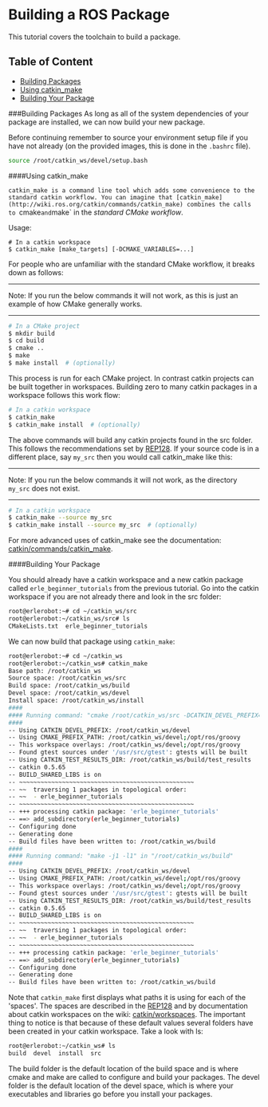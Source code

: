# Building a ROS Package

This tutorial covers the toolchain to build a package.

## Table of Content

- [Building Packages](#building-packages)
- [Using catkin_make](#using-catkin_make)
- [Building Your Package](#building-your-package)

###Building Packages
As long as all of the system dependencies of your package are installed, we can now build your new package.

Before continuing remember to source your environment setup file if you have not already (on the provided images, this is done in the `.bashrc` file).

``` bash
source /root/catkin_ws/devel/setup.bash
```

####Using catkin_make

`catkin_make is a command line tool which adds some convenience to the standard catkin workflow. You can imagine that [catkin_make](http://wiki.ros.org/catkin/commands/catkin_make) combines the calls to `cmake` and `make` in the _standard CMake workflow_.

Usage:

```
# In a catkin workspace
$ catkin_make [make_targets] [-DCMAKE_VARIABLES=...]
```

For people who are unfamiliar with the standard CMake workflow, it breaks down as follows:

---

Note: If you run the below commands it will not work, as this is just an example of how CMake generally works.

---

``` bash
# In a CMake project
$ mkdir build
$ cd build
$ cmake ..
$ make
$ make install  # (optionally)
```

This process is run for each CMake project. In contrast catkin projects can be built together in workspaces. Building zero to many catkin packages in a workspace follows this work flow:

``` bash
# In a catkin workspace
$ catkin_make
$ catkin_make install  # (optionally)
```

The above commands will build any catkin projects found in the src folder. This follows the recommendations set by [REP128](http://www.ros.org/reps/rep-0128.html). If your source code is in a different place, say `my_src` then you would call catkin_make like this:

---

Note: If you run the below commands it will not work, as the directory `my_src` does not exist.

---

```bash
# In a catkin workspace
$ catkin_make --source my_src
$ catkin_make install --source my_src  # (optionally)
```

For more advanced uses of catkin_make see the documentation: [catkin/commands/catkin_make](http://wiki.ros.org/catkin/commands/catkin_make).

####Building Your Package

You should already have a catkin workspace and a new catkin package called `erle_beginner_tutorials` from the previous tutorial. Go into the catkin workspace if you are not already there and look in the src folder:

```bash
root@erlerobot:~# cd ~/catkin_ws/src
root@erlerobot:~/catkin_ws/src# ls
CMakeLists.txt  erle_beginner_tutorials
````

We can now build that package using `catkin_make`:

```bash
root@erlerobot:~# cd ~/catkin_ws
root@erlerobot:~/catkin_ws# catkin_make
Base path: /root/catkin_ws
Source space: /root/catkin_ws/src
Build space: /root/catkin_ws/build
Devel space: /root/catkin_ws/devel
Install space: /root/catkin_ws/install
####
#### Running command: "cmake /root/catkin_ws/src -DCATKIN_DEVEL_PREFIX=/root/catkin_ws/devel -DCMAKE_INSTALL_PREFIX=/root/catkin_ws/install" in "/root/catkin_ws/build"
####
-- Using CATKIN_DEVEL_PREFIX: /root/catkin_ws/devel
-- Using CMAKE_PREFIX_PATH: /root/catkin_ws/devel;/opt/ros/groovy
-- This workspace overlays: /root/catkin_ws/devel;/opt/ros/groovy
-- Found gtest sources under '/usr/src/gtest': gtests will be built
-- Using CATKIN_TEST_RESULTS_DIR: /root/catkin_ws/build/test_results
-- catkin 0.5.65
-- BUILD_SHARED_LIBS is on
-- ~~~~~~~~~~~~~~~~~~~~~~~~~~~~~~~~~~~~~~~~~~~~~~~~~
-- ~~  traversing 1 packages in topological order:
-- ~~  - erle_beginner_tutorials
-- ~~~~~~~~~~~~~~~~~~~~~~~~~~~~~~~~~~~~~~~~~~~~~~~~~
-- +++ processing catkin package: 'erle_beginner_tutorials'
-- ==> add_subdirectory(erle_beginner_tutorials)
-- Configuring done
-- Generating done
-- Build files have been written to: /root/catkin_ws/build
####
#### Running command: "make -j1 -l1" in "/root/catkin_ws/build"
####
-- Using CATKIN_DEVEL_PREFIX: /root/catkin_ws/devel
-- Using CMAKE_PREFIX_PATH: /root/catkin_ws/devel;/opt/ros/groovy
-- This workspace overlays: /root/catkin_ws/devel;/opt/ros/groovy
-- Found gtest sources under '/usr/src/gtest': gtests will be built
-- Using CATKIN_TEST_RESULTS_DIR: /root/catkin_ws/build/test_results
-- catkin 0.5.65
-- BUILD_SHARED_LIBS is on
-- ~~~~~~~~~~~~~~~~~~~~~~~~~~~~~~~~~~~~~~~~~~~~~~~~~
-- ~~  traversing 1 packages in topological order:
-- ~~  - erle_beginner_tutorials
-- ~~~~~~~~~~~~~~~~~~~~~~~~~~~~~~~~~~~~~~~~~~~~~~~~~
-- +++ processing catkin package: 'erle_beginner_tutorials'
-- ==> add_subdirectory(erle_beginner_tutorials)
-- Configuring done
-- Generating done
-- Build files have been written to: /root/catkin_ws/build

```

Note that `catkin_make` first displays what paths it is using for each of the 'spaces'. The spaces are described in the [REP128](http://www.ros.org/reps/rep-0128.html) and by documentation about catkin workspaces on the wiki: [catkin/workspaces](http://wiki.ros.org/catkin/workspaces). The important thing to notice is that because of these default values several folders have been created in your catkin workspace. Take a look with ls:


```bash
root@erlerobot:~/catkin_ws# ls
build  devel  install  src
```

The build folder is the default location of the build space and is where cmake and make are called to configure and build your packages. The devel folder is the default location of the devel space, which is where your executables and libraries go before you install your packages.
